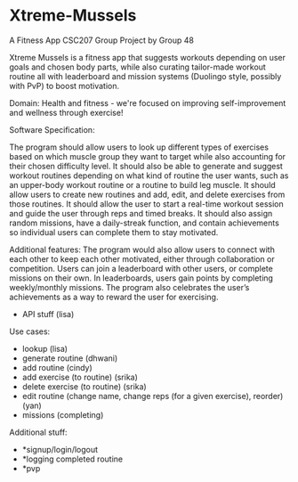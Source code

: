 # Xtreme-Mussels
A Fitness App
CSC207 Group Project by Group 48

Xtreme Mussels is a fitness app that suggests workouts depending on user goals and chosen body parts, while also curating tailor-made workout routine all with leaderboard and mission systems (Duolingo style, possibly with PvP) to boost motivation.

Domain: Health and fitness - we're focused on improving self-improvement and wellness through exercise!

Software Specification:

The program should allow users to look up different types of exercises based on which muscle group they want to target while also accounting for their chosen difficulty level. It should also be able to generate and suggest workout routines depending on what kind of routine the user wants, such as an upper-body workout routine or a routine to build leg muscle. It should allow users to create new routines and add, edit, and delete exercises from those routines. It should allow  the user to start a real-time workout session and guide the user through reps and timed breaks. It should also assign random missions, have a daily-streak function, and contain achievements so individual users can complete them to stay motivated.

Additional features: The program would also allow users to connect with each other to keep each other motivated, either through collaboration or competition. Users can join a leaderboard with other users, or complete missions on their own. In leaderboards, users gain points by completing weekly/monthly missions. The program also celebrates the user’s achievements as a way to reward the user for exercising.

- API stuff (lisa)

Use cases:
- lookup (lisa)
- generate routine (dhwani)
- add routine (cindy)
- add exercise (to routine) (srika)
- delete exercise (to routine) (srika)
- edit routine (change name, change reps (for a given exercise), reorder) (yan)
- missions (completing)

Additional stuff:
- *signup/login/logout
- *logging completed routine
- *pvp
